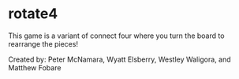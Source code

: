 # rotate4

This game is a variant of connect four where you turn the board to rearrange the pieces!

Created by: Peter McNamara, Wyatt Elsberry, Westley Waligora, and Matthew Fobare